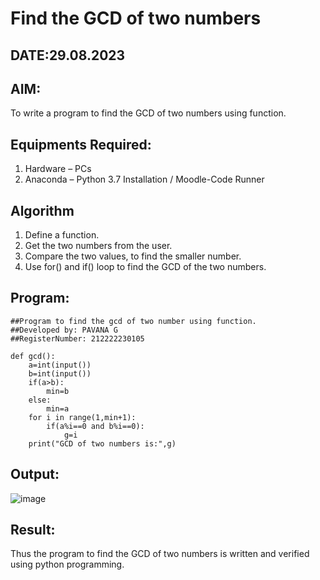 # Find the GCD of two numbers
## DATE:29.08.2023
## AIM:
To write a program to find the GCD of two numbers using function.
## Equipments Required:
1. Hardware – PCs
2. Anaconda – Python 3.7 Installation / Moodle-Code Runner
## Algorithm
1. Define a function.
2. Get the two numbers from the user.
3. Compare the two values, to find the smaller number.
4. Use for() and if() loop to find the GCD of the two numbers.
## Program:
```
##Program to find the gcd of two number using function.
##Developed by: PAVANA G
##RegisterNumber: 212222230105

def gcd():
    a=int(input())
    b=int(input())
    if(a>b):
        min=b
    else:
        min=a
    for i in range(1,min+1):
        if(a%i==0 and b%i==0):
            g=i
    print("GCD of two numbers is:",g)
```
## Output:
![image](https://github.com/gpavana/GCD-of-two-numbers/assets/118787343/97fef2b8-44da-4ec4-a02e-58cda5ca6d43)
## Result:
Thus the program to find the GCD of two numbers is written and verified using python programming.
